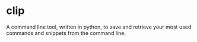 # clip
A command line tool, written in python, to save and retrieve your most used commands and snippets from the command line.

